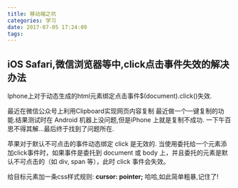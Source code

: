 ```yaml
---
title: 移动端之坑
categories: 学习
date: 2017-07-05 17:24:09
tags:
---
```


<!--more-->

## iOS Safari,微信浏览器等中,click点击事件失效的解决办法

Iphone上对于动态生成的html元素绑定点击事件$(document).click()失效.

最近在微信公众号上利用Clipboard实现网页内容复制
最近做一个一键复制的功能.结果测试时在 Android 机器上没问题,但是iPhone 上就是复制不成功.
一下午百思不得其解...最后终于找到了问题所在.

苹果对于默认不可点击的事件动态绑定 click 是无效的.
当使用委托给一个元素添加click事件时，如果事件是委托到 document 或 body 上，并且委托的元素是默认不可点击的（如 div, span 等），此时 click 事件会失效。

给​目标元素加一条css样式规则: **cursor: pointer;**
哈哈,如此简单粗暴,记住了!
